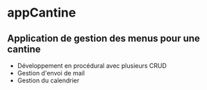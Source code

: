 # appCantine

Application de gestion des menus pour une cantine
-------------------------------------------------
* Développement en procédural avec plusieurs CRUD
* Gestion d'envoi de mail
* Gestion du calendrier
